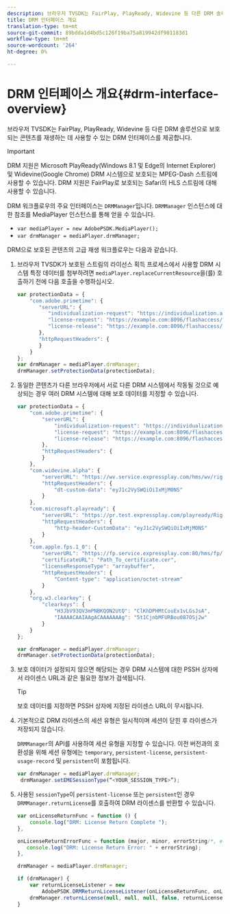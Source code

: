 ```yaml
---
description: 브라우저 TVSDK는 FairPlay, PlayReady, Widevine 등 다른 DRM 솔루션으로 보호되는 콘텐츠를 재생하는 데 사용할 수 있는 DRM 인터페이스를 제공합니다.
title: DRM 인터페이스 개요
translation-type: tm+mt
source-git-commit: 89bdda1d4bd5c126f19ba75a819942df901183d1
workflow-type: tm+mt
source-wordcount: '264'
ht-degree: 0%

---
```



# DRM 인터페이스 개요{#drm-interface-overview}

브라우저 TVSDK는 FairPlay, PlayReady, Widevine 등 다른 DRM 솔루션으로 보호되는 콘텐츠를 재생하는 데 사용할 수 있는 DRM 인터페이스를 제공합니다.

<!--<a id="section_59994F2059B245E996E0776214804A0A"></a>-->

>[!IMPORTANT]
>
>DRM 지원은 Microsoft PlayReady(Windows 8.1 및 Edge의 Internet Explorer) 및 Widevine(Google Chrome) DRM 시스템으로 보호되는 MPEG-Dash 스트림에 사용할 수 있습니다. DRM 지원은 FairPlay로 보호되는 Safari의 HLS 스트림에 대해 사용할 수 있습니다.

DRM 워크플로우의 주요 인터페이스는 `DRMManager`입니다. `DRMManager` 인스턴스에 대한 참조를 MediaPlayer 인스턴스를 통해 얻을 수 있습니다.

* `var mediaPlayer = new AdobePSDK.MediaPlayer();`
* `var drmManager = mediaPlayer.drmManager;`

<!--<a id="section_B7E8AD9A4D4F4BD9BA2A67ABC135D6F9"></a>-->

DRM으로 보호된 콘텐츠의 고급 재생 워크플로우는 다음과 같습니다.

1. 브라우저 TVSDK가 보호된 스트림의 라이선스 획득 프로세스에서 사용할 DRM 시스템 특정 데이터를 첨부하려면 `mediaPlayer.replaceCurrentResource`을(를) 호출하기 전에 다음 호출을 수행하십시오.

   ```js
   var protectionData = { 
       "com.adobe.primetime": { 
          "serverURL": { 
             "individualization-request": "https://individualization.adobe.com/flashaccess/i15n/v5", 
             "license-request": "https://example.com:8096/flashaccess/req", 
             "license-release": "https://example.com:8096/flashaccess/req" 
          }, 
          "httpRequestHeaders": { 
          } 
       } 
   }; 
   var drmManager = mediaPlayer.drmManager; 
   drmManager.setProtectionData(protectionData);
   ```

1. 동일한 콘텐츠가 다른 브라우저에서 서로 다른 DRM 시스템에서 작동될 것으로 예상되는 경우 여러 DRM 시스템에 대해 보호 데이터를 지정할 수 있습니다.

   ```js
   var protectionData = { 
       "com.adobe.primetime": { 
           "serverURL": { 
               "individualization-request": "https://individualization.adobe.com/flashaccess/i15n/v5", 
               "license-request": "https://example.com:8096/flashaccess/req", 
               "license-release": "https://example.com:8096/flashaccess/req" 
           }, 
           "httpRequestHeaders": { 
           } 
       }, 
       "com.widevine.alpha": { 
           "serverURL": "https://wv.service.expressplay.com/hms/wv/rights/?ExpressPlayToken=<token value>", 
           "httpRequestHeaders": { 
               "dt-custom-data": "eyJ1c2VySWQiOiIxMjM0NS" 
           } 
       }, 
       "com.microsoft.playready": { 
           "serverURL": "https://pr.test.expressplay.com/playready/RightsManager.asmx?ExpressPlayToken=<token value>", 
           "httpRequestHeaders": { 
               "http-header-CustomData": "eyJ1c2VySWQiOiIxMjM0NS" 
           } 
       }, 
       "com.apple.fps.1_0": { 
           "serverURL": "https://fp.service.expressplay.com:80/hms/fp/rights/?ExpressPlayToken=<token value>", 
           "certificateURL": "Path_To_certificate.cer", 
           "licenseResponseType": "arraybuffer", 
           "httpRequestHeaders": { 
               "Content-type": "application/octet-stream" 
           } 
       }, 
       "org.w3.clearkey": { 
           "clearkeys": { 
               "H3JbV93QV3mPNBKQON2UtQ": "ClKhDPHMtCouEx1vLGsJsA", 
               "IAAAACAAIAAgACAAAAAAAg": "5t1CjnbMFURBou087OSj2w" 
           } 
       } 
   }; 
   
   var drmManager = mediaPlayer.drmManager; 
   drmManager.setProtectionData(protectionData);
   ```

1. 보호 데이터가 설정되지 않으면 해당되는 경우 DRM 시스템에 대한 PSSH 상자에서 라이센스 URL과 같은 필요한 정보가 검색됩니다.

   >[!TIP]
   >
   >보호 데이터를 지정하면 PSSH 상자에 지정된 라이센스 URL이 무시됩니다.

1. 기본적으로 DRM 라이센스의 세션 유형은 일시적이며 세션이 닫힌 후 라이센스가 저장되지 않습니다.

   `DRMManager`의 API를 사용하여 세션 유형을 지정할 수 있습니다.  이전 버전과의 호환성을 위해 세션 유형에는 `temporary`, `persistent-license`, `persistent-usage-record` 및 `persistent`이 포함됩니다.

   ```js
   var drmManager = mediaPlayer.drmManager; 
    drmManager.setEMESessionType(“<YOUR_SESSION_TYPE>”); 
   ```

1. 사용된 `sessionType`이 `persistent-license` 또는 `persistent`인 경우 `DRMManager.returnLicense`를 호출하여 DRM 라이센스를 반환할 수 있습니다.

   ```js
   var onLicenseReturnFunc = function () { 
       console.log("DRM: License Return Complete "); 
   }, 
   
   onLicenseReturnErrorFunc = function (major, minor, errorString/*, errorServerUrl*/) { 
      console.log("DRM: License Return Error: " + errorString); 
   }, 
   
   drmManager = mediaPlayer.drmManager; 
   
   if (drmManager) { 
       var returnLicenseListener = new  
           AdobePSDK.DRMReturnLicenseListener(onLicenseReturnFunc, onLicenseReturnErrorFunc); 
       drmManager.returnLicense(null, null, null, false, returnLicenseListener, drmLicense.session); 
   }
   ```

